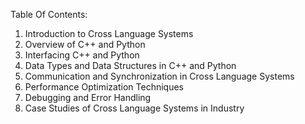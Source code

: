 Table Of Contents:

1. Introduction to Cross Language Systems 
2. Overview of C++ and Python 
3. Interfacing C++ and Python 
4. Data Types and Data Structures in C++ and Python 
5. Communication and Synchronization in Cross Language Systems 
6. Performance Optimization Techniques 
7. Debugging and Error Handling 
8. Case Studies of Cross Language Systems in Industry
